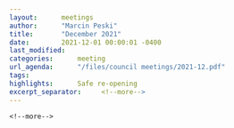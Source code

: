 ```yaml
---
layout:      meetings
author:      "Marcin Peski"
title:       "December 2021"
date:        2021-12-01 00:00:01 -0400
last_modified:     
categories:      meeting
url_agenda:      "/files/council meetings/2021-12.pdf"
tags:      
highlights:      Safe re-opening
excerpt_separator:     <!--more-->
---
```

 <!--more-->
  <!--more-->
   <!--more-->
    <!--more-->
